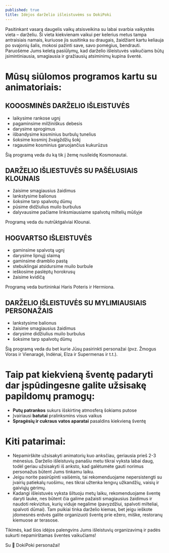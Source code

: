 ```yaml
---
published: true
title: Idėjos darželio išleistuvėms su DokiPoki
---
```

Pasitinkant vasarą daugelis vaikų atsisveikina su labai svarbia vaikystės vieta – darželiu. Ši vieta kiekvienam vaikui per kelerius metus tampa antraisiais namais, kuriuose jis susitinka su draugais, žaidžiant kartu keliauja po svajonių šalis, mokosi pažinti save, savo pomėgius, bendrauti. Paruošėme Jums keletą pasiūlymų, kad darželio išleistuvės vaikučiams būtų įsimintiniausia, smagiausia ir gražiausių atsiminimų kupina šventė.  
# Mūsų siūlomos programos kartu su animatoriais:
<!--more-->
## KOOOSMINĖS DARŽELIO IŠLEISTUVĖS
*	laikysime rankose ugnį 
*	pagaminsime milžiniškus debesis
*	darysime sprogimus
*	išbandysime kosminius burbulų tunelius 
*	šoksime kosminį žvaigždžių šokį
*	ragausime kosminius garuojančius kukurūzus  

Šią programą veda du ką tik į žemę nusileidę Kosmonautai. 
## DARŽELIO IŠLIESTUVĖS SU PAŠĖLUSIAIS KLOUNAIS
*	žaisime smagiausius žaidimus
*	lankstysime balionus
*	šoksime tarp spalvotų dūmų
*	pūsime didžiulius muilo burbulus
*	dalyvausime pačiame linksmiausiame spalvotų miltelių mūšyje  

Programą veda du nutrūktgalviai Klounai. 
## HOGVARTSO IŠLEISTUVĖS
*	gaminsime spalvotą ugnį
*	darysime lipnųjį slaimą
*	gaminsime dramblio pastą
*	stebuklingai atsidursime muilo burbule
*	ieškosime paslėptų horokrusų
*	žaisime kvidičą  

Programą veda burtininkai Haris Poteris ir Hermiona. 
## DARŽELIO IŠLEISTUVĖS SU MYLIMIAUSIAIS PERSONAŽAIS
*	lankstysime balionus
*	žaisime smagiausius žaidimus
*	darysime didžiulius muilo burbulus
*	šoksime tarp spalvotų dūmų  

Šią programą veda du bet kurie Jūsų pasirinkti personažai (pvz. Žmogus Voras ir Vienaragė, Indėnai, Elza ir Supermenas ir t.t.).   


# Taip pat kiekvieną šventę padaryti dar įspūdingesne galite užsisakę papildomų pramogų:
*	__Putų patrankos__ sukurs išskirtinę atmosferą šokiams putose
*	Įvairiausi __batutai__ pralinksmins visus vaikus
*	__Spragėsių ir cukraus vatos aparatai__ pasaldins kiekvieną šventę  

# Kiti patarimai:
*	Nepamirškite užsisakyti animatorių kuo anksčiau, geriausia prieš 2-3 mėnesius. Darželio išleistuvių panašiu metu tikrai vyksta labai daug, todėl geriau užsisakyti iš anksto, kad galėtumėte gauti norimus personažus būtent Jums tinkamu laiku. 
*	Jeigu norite pasirūpinti vaišėmis, tai rekomenduojame nepersistengti su įvairių patiekalų ruošimu, nes tikrai užtenka lengvų užkandžių, vaisių ir gaiviųjų gėrimų. 
*	Kadangi išleistuvės vyksta šiltuoju metų laiku, rekomenduojame šventę daryti lauke, nes būtent čia galime pažaisti smagiausius žaidimus ir naudoti rekvizitus, kurių viduje negalime (pavyzdžiui, spalvoti milteliai, spalvoti dūmai). Tam puikiai tinka darželio kiemas, bet jeigu ieškote įdomesnės erdvės galite organizuoti šventę prie ežero, miške, restoranų kiemuose ar terasose. 



Tikimės, kad šios idėjos palengvins Jums išleistuvių organizavimą ir padės sukurti nepamirštamas šventes vaikučiams!  

Su 🤍 DokiPoki personažai!
